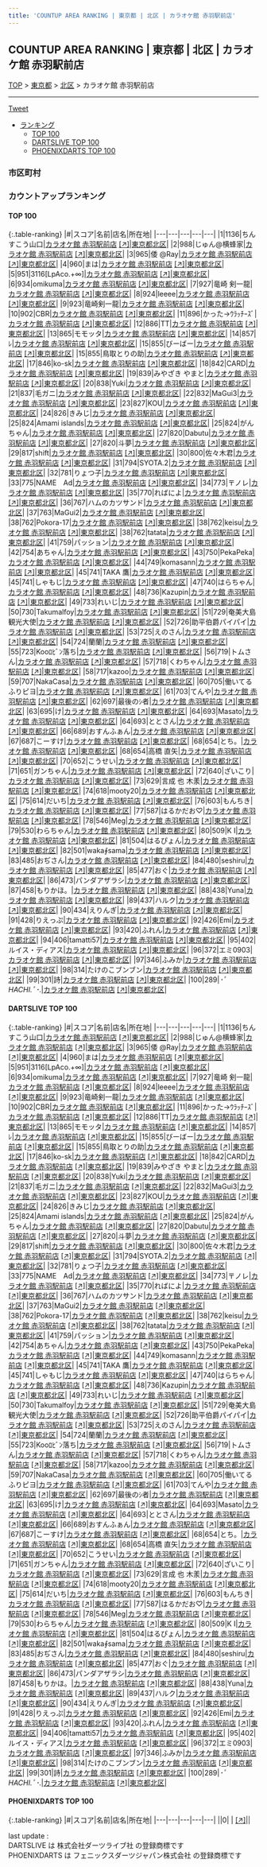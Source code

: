 ```yaml
---
title: 'COUNTUP AREA RANKING | 東京都 | 北区 | カラオケ館 赤羽駅前店'
---
```

## COUNTUP AREA RANKING | 東京都 | 北区 | カラオケ館 赤羽駅前店

[TOP](/darts/rank/) > [東京都](/darts/rank/東京都/) > [北区](/darts/rank/東京都/北区/) > カラオケ館 赤羽駅前店

___

<a href="https://twitter.com/share?ref_src=twsrc%5Etfw" data-text="COUNTUP AREA RANKING | 東京都北区カラオケ館 赤羽駅前店" class="twitter-share-button" data-hashtags="DARTSLIVE,PHOENIXDARTS,darts,ダーツ" data-show-count="false">Tweet</a>

* [ランキング](#カウントアップランキング)
    * [TOP 100](#top-100)
    * [DARTSLIVE TOP 100](#dartslive-top-100)
    * [PHOENIXDARTS TOP 100](#phoenixdarts-top-100)

### 市区町村

<ul>

</ul>

### カウントアップランキング

#### TOP 100



{:.table-ranking}
|#|スコア|名前|店名|所在地|
|---|---|---|---|---|
|1|1136|<span class="rank-name-dl">ちんすこう山口</span>|<a href="/darts/rank/shops/7393e8c1a4953529fec1ae84bb28bd87.html">カラオケ館 赤羽駅前店</a> <a href="https://search.dartslive.com/jp/shop/7393e8c1a4953529fec1ae84bb28bd87">[↗]</a>|<a href="/darts/rank/東京都/北区">東京都北区</a>|
|2|988|<span class="rank-name-dl">じゅん@横蜂家</span>|<a href="/darts/rank/shops/7393e8c1a4953529fec1ae84bb28bd87.html">カラオケ館 赤羽駅前店</a> <a href="https://search.dartslive.com/jp/shop/7393e8c1a4953529fec1ae84bb28bd87">[↗]</a>|<a href="/darts/rank/東京都/北区">東京都北区</a>|
|3|965|<span class="rank-name-dl">倭 @Ray</span>|<a href="/darts/rank/shops/7393e8c1a4953529fec1ae84bb28bd87.html">カラオケ館 赤羽駅前店</a> <a href="https://search.dartslive.com/jp/shop/7393e8c1a4953529fec1ae84bb28bd87">[↗]</a>|<a href="/darts/rank/東京都/北区">東京都北区</a>|
|4|960|<span class="rank-name-dl">まは</span>|<a href="/darts/rank/shops/7393e8c1a4953529fec1ae84bb28bd87.html">カラオケ館 赤羽駅前店</a> <a href="https://search.dartslive.com/jp/shop/7393e8c1a4953529fec1ae84bb28bd87">[↗]</a>|<a href="/darts/rank/東京都/北区">東京都北区</a>|
|5|951|<span class="rank-name-dl">3116[LpAco.+∞]</span>|<a href="/darts/rank/shops/7393e8c1a4953529fec1ae84bb28bd87.html">カラオケ館 赤羽駅前店</a> <a href="https://search.dartslive.com/jp/shop/7393e8c1a4953529fec1ae84bb28bd87">[↗]</a>|<a href="/darts/rank/東京都/北区">東京都北区</a>|
|6|934|<span class="rank-name-dl">omikuma</span>|<a href="/darts/rank/shops/7393e8c1a4953529fec1ae84bb28bd87.html">カラオケ館 赤羽駅前店</a> <a href="https://search.dartslive.com/jp/shop/7393e8c1a4953529fec1ae84bb28bd87">[↗]</a>|<a href="/darts/rank/東京都/北区">東京都北区</a>|
|7|927|<span class="rank-name-dl">竜崎 剣一龍</span>|<a href="/darts/rank/shops/7393e8c1a4953529fec1ae84bb28bd87.html">カラオケ館 赤羽駅前店</a> <a href="https://search.dartslive.com/jp/shop/7393e8c1a4953529fec1ae84bb28bd87">[↗]</a>|<a href="/darts/rank/東京都/北区">東京都北区</a>|
|8|924|<span class="rank-name-dl">leeee</span>|<a href="/darts/rank/shops/7393e8c1a4953529fec1ae84bb28bd87.html">カラオケ館 赤羽駅前店</a> <a href="https://search.dartslive.com/jp/shop/7393e8c1a4953529fec1ae84bb28bd87">[↗]</a>|<a href="/darts/rank/東京都/北区">東京都北区</a>|
|9|923|<span class="rank-name-dl">竜崎剣一龍</span>|<a href="/darts/rank/shops/7393e8c1a4953529fec1ae84bb28bd87.html">カラオケ館 赤羽駅前店</a> <a href="https://search.dartslive.com/jp/shop/7393e8c1a4953529fec1ae84bb28bd87">[↗]</a>|<a href="/darts/rank/東京都/北区">東京都北区</a>|
|10|902|<span class="rank-name-dl">CBR</span>|<a href="/darts/rank/shops/7393e8c1a4953529fec1ae84bb28bd87.html">カラオケ館 赤羽駅前店</a> <a href="https://search.dartslive.com/jp/shop/7393e8c1a4953529fec1ae84bb28bd87">[↗]</a>|<a href="/darts/rank/東京都/北区">東京都北区</a>|
|11|896|<span class="rank-name-dl">かった→ｳﾗｯﾁｰｽﾞ</span>|<a href="/darts/rank/shops/7393e8c1a4953529fec1ae84bb28bd87.html">カラオケ館 赤羽駅前店</a> <a href="https://search.dartslive.com/jp/shop/7393e8c1a4953529fec1ae84bb28bd87">[↗]</a>|<a href="/darts/rank/東京都/北区">東京都北区</a>|
|12|886|<span class="rank-name-dl">TT</span>|<a href="/darts/rank/shops/7393e8c1a4953529fec1ae84bb28bd87.html">カラオケ館 赤羽駅前店</a> <a href="https://search.dartslive.com/jp/shop/7393e8c1a4953529fec1ae84bb28bd87">[↗]</a>|<a href="/darts/rank/東京都/北区">東京都北区</a>|
|13|865|<span class="rank-name-dl">モモッタ</span>|<a href="/darts/rank/shops/7393e8c1a4953529fec1ae84bb28bd87.html">カラオケ館 赤羽駅前店</a> <a href="https://search.dartslive.com/jp/shop/7393e8c1a4953529fec1ae84bb28bd87">[↗]</a>|<a href="/darts/rank/東京都/北区">東京都北区</a>|
|14|857|<span class="rank-name-dl">ﾚ</span>|<a href="/darts/rank/shops/7393e8c1a4953529fec1ae84bb28bd87.html">カラオケ館 赤羽駅前店</a> <a href="https://search.dartslive.com/jp/shop/7393e8c1a4953529fec1ae84bb28bd87">[↗]</a>|<a href="/darts/rank/東京都/北区">東京都北区</a>|
|15|855|<span class="rank-name-dl">びーばー</span>|<a href="/darts/rank/shops/7393e8c1a4953529fec1ae84bb28bd87.html">カラオケ館 赤羽駅前店</a> <a href="https://search.dartslive.com/jp/shop/7393e8c1a4953529fec1ae84bb28bd87">[↗]</a>|<a href="/darts/rank/東京都/北区">東京都北区</a>|
|15|855|<span class="rank-name-dl">鳥取とりの助</span>|<a href="/darts/rank/shops/7393e8c1a4953529fec1ae84bb28bd87.html">カラオケ館 赤羽駅前店</a> <a href="https://search.dartslive.com/jp/shop/7393e8c1a4953529fec1ae84bb28bd87">[↗]</a>|<a href="/darts/rank/東京都/北区">東京都北区</a>|
|17|846|<span class="rank-name-dl">ko-sk</span>|<a href="/darts/rank/shops/7393e8c1a4953529fec1ae84bb28bd87.html">カラオケ館 赤羽駅前店</a> <a href="https://search.dartslive.com/jp/shop/7393e8c1a4953529fec1ae84bb28bd87">[↗]</a>|<a href="/darts/rank/東京都/北区">東京都北区</a>|
|18|842|<span class="rank-name-dl">CARD</span>|<a href="/darts/rank/shops/7393e8c1a4953529fec1ae84bb28bd87.html">カラオケ館 赤羽駅前店</a> <a href="https://search.dartslive.com/jp/shop/7393e8c1a4953529fec1ae84bb28bd87">[↗]</a>|<a href="/darts/rank/東京都/北区">東京都北区</a>|
|19|839|<span class="rank-name-dl">みやざき やまと</span>|<a href="/darts/rank/shops/7393e8c1a4953529fec1ae84bb28bd87.html">カラオケ館 赤羽駅前店</a> <a href="https://search.dartslive.com/jp/shop/7393e8c1a4953529fec1ae84bb28bd87">[↗]</a>|<a href="/darts/rank/東京都/北区">東京都北区</a>|
|20|838|<span class="rank-name-dl">Yuki</span>|<a href="/darts/rank/shops/7393e8c1a4953529fec1ae84bb28bd87.html">カラオケ館 赤羽駅前店</a> <a href="https://search.dartslive.com/jp/shop/7393e8c1a4953529fec1ae84bb28bd87">[↗]</a>|<a href="/darts/rank/東京都/北区">東京都北区</a>|
|21|837|<span class="rank-name-dl">毛ガニ</span>|<a href="/darts/rank/shops/7393e8c1a4953529fec1ae84bb28bd87.html">カラオケ館 赤羽駅前店</a> <a href="https://search.dartslive.com/jp/shop/7393e8c1a4953529fec1ae84bb28bd87">[↗]</a>|<a href="/darts/rank/東京都/北区">東京都北区</a>|
|22|832|<span class="rank-name-dl">MaGui3</span>|<a href="/darts/rank/shops/7393e8c1a4953529fec1ae84bb28bd87.html">カラオケ館 赤羽駅前店</a> <a href="https://search.dartslive.com/jp/shop/7393e8c1a4953529fec1ae84bb28bd87">[↗]</a>|<a href="/darts/rank/東京都/北区">東京都北区</a>|
|23|827|<span class="rank-name-dl">KOU</span>|<a href="/darts/rank/shops/7393e8c1a4953529fec1ae84bb28bd87.html">カラオケ館 赤羽駅前店</a> <a href="https://search.dartslive.com/jp/shop/7393e8c1a4953529fec1ae84bb28bd87">[↗]</a>|<a href="/darts/rank/東京都/北区">東京都北区</a>|
|24|826|<span class="rank-name-dl">きみじ</span>|<a href="/darts/rank/shops/7393e8c1a4953529fec1ae84bb28bd87.html">カラオケ館 赤羽駅前店</a> <a href="https://search.dartslive.com/jp/shop/7393e8c1a4953529fec1ae84bb28bd87">[↗]</a>|<a href="/darts/rank/東京都/北区">東京都北区</a>|
|25|824|<span class="rank-name-dl">Amami islands</span>|<a href="/darts/rank/shops/7393e8c1a4953529fec1ae84bb28bd87.html">カラオケ館 赤羽駅前店</a> <a href="https://search.dartslive.com/jp/shop/7393e8c1a4953529fec1ae84bb28bd87">[↗]</a>|<a href="/darts/rank/東京都/北区">東京都北区</a>|
|25|824|<span class="rank-name-dl">がんちゃん</span>|<a href="/darts/rank/shops/7393e8c1a4953529fec1ae84bb28bd87.html">カラオケ館 赤羽駅前店</a> <a href="https://search.dartslive.com/jp/shop/7393e8c1a4953529fec1ae84bb28bd87">[↗]</a>|<a href="/darts/rank/東京都/北区">東京都北区</a>|
|27|820|<span class="rank-name-dl">Dabutu</span>|<a href="/darts/rank/shops/7393e8c1a4953529fec1ae84bb28bd87.html">カラオケ館 赤羽駅前店</a> <a href="https://search.dartslive.com/jp/shop/7393e8c1a4953529fec1ae84bb28bd87">[↗]</a>|<a href="/darts/rank/東京都/北区">東京都北区</a>|
|27|820|<span class="rank-name-dl">斗夢</span>|<a href="/darts/rank/shops/7393e8c1a4953529fec1ae84bb28bd87.html">カラオケ館 赤羽駅前店</a> <a href="https://search.dartslive.com/jp/shop/7393e8c1a4953529fec1ae84bb28bd87">[↗]</a>|<a href="/darts/rank/東京都/北区">東京都北区</a>|
|29|817|<span class="rank-name-dl">shift</span>|<a href="/darts/rank/shops/7393e8c1a4953529fec1ae84bb28bd87.html">カラオケ館 赤羽駅前店</a> <a href="https://search.dartslive.com/jp/shop/7393e8c1a4953529fec1ae84bb28bd87">[↗]</a>|<a href="/darts/rank/東京都/北区">東京都北区</a>|
|30|800|<span class="rank-name-dl">佐々木君</span>|<a href="/darts/rank/shops/7393e8c1a4953529fec1ae84bb28bd87.html">カラオケ館 赤羽駅前店</a> <a href="https://search.dartslive.com/jp/shop/7393e8c1a4953529fec1ae84bb28bd87">[↗]</a>|<a href="/darts/rank/東京都/北区">東京都北区</a>|
|31|794|<span class="rank-name-dl">SYOTA.2</span>|<a href="/darts/rank/shops/7393e8c1a4953529fec1ae84bb28bd87.html">カラオケ館 赤羽駅前店</a> <a href="https://search.dartslive.com/jp/shop/7393e8c1a4953529fec1ae84bb28bd87">[↗]</a>|<a href="/darts/rank/東京都/北区">東京都北区</a>|
|32|781|<span class="rank-name-dl">りょつ子</span>|<a href="/darts/rank/shops/7393e8c1a4953529fec1ae84bb28bd87.html">カラオケ館 赤羽駅前店</a> <a href="https://search.dartslive.com/jp/shop/7393e8c1a4953529fec1ae84bb28bd87">[↗]</a>|<a href="/darts/rank/東京都/北区">東京都北区</a>|
|33|775|<span class="rank-name-dl">NAME　Ad</span>|<a href="/darts/rank/shops/7393e8c1a4953529fec1ae84bb28bd87.html">カラオケ館 赤羽駅前店</a> <a href="https://search.dartslive.com/jp/shop/7393e8c1a4953529fec1ae84bb28bd87">[↗]</a>|<a href="/darts/rank/東京都/北区">東京都北区</a>|
|34|773|<span class="rank-name-dl">〒ノレ</span>|<a href="/darts/rank/shops/7393e8c1a4953529fec1ae84bb28bd87.html">カラオケ館 赤羽駅前店</a> <a href="https://search.dartslive.com/jp/shop/7393e8c1a4953529fec1ae84bb28bd87">[↗]</a>|<a href="/darts/rank/東京都/北区">東京都北区</a>|
|35|770|<span class="rank-name-dl">ればによ</span>|<a href="/darts/rank/shops/7393e8c1a4953529fec1ae84bb28bd87.html">カラオケ館 赤羽駅前店</a> <a href="https://search.dartslive.com/jp/shop/7393e8c1a4953529fec1ae84bb28bd87">[↗]</a>|<a href="/darts/rank/東京都/北区">東京都北区</a>|
|36|767|<span class="rank-name-dl">ハムのカツサンド</span>|<a href="/darts/rank/shops/7393e8c1a4953529fec1ae84bb28bd87.html">カラオケ館 赤羽駅前店</a> <a href="https://search.dartslive.com/jp/shop/7393e8c1a4953529fec1ae84bb28bd87">[↗]</a>|<a href="/darts/rank/東京都/北区">東京都北区</a>|
|37|763|<span class="rank-name-dl">MaGui2</span>|<a href="/darts/rank/shops/7393e8c1a4953529fec1ae84bb28bd87.html">カラオケ館 赤羽駅前店</a> <a href="https://search.dartslive.com/jp/shop/7393e8c1a4953529fec1ae84bb28bd87">[↗]</a>|<a href="/darts/rank/東京都/北区">東京都北区</a>|
|38|762|<span class="rank-name-dl">Pokora-17</span>|<a href="/darts/rank/shops/7393e8c1a4953529fec1ae84bb28bd87.html">カラオケ館 赤羽駅前店</a> <a href="https://search.dartslive.com/jp/shop/7393e8c1a4953529fec1ae84bb28bd87">[↗]</a>|<a href="/darts/rank/東京都/北区">東京都北区</a>|
|38|762|<span class="rank-name-dl">keisu</span>|<a href="/darts/rank/shops/7393e8c1a4953529fec1ae84bb28bd87.html">カラオケ館 赤羽駅前店</a> <a href="https://search.dartslive.com/jp/shop/7393e8c1a4953529fec1ae84bb28bd87">[↗]</a>|<a href="/darts/rank/東京都/北区">東京都北区</a>|
|38|762|<span class="rank-name-dl">tatata</span>|<a href="/darts/rank/shops/7393e8c1a4953529fec1ae84bb28bd87.html">カラオケ館 赤羽駅前店</a> <a href="https://search.dartslive.com/jp/shop/7393e8c1a4953529fec1ae84bb28bd87">[↗]</a>|<a href="/darts/rank/東京都/北区">東京都北区</a>|
|41|759|<span class="rank-name-dl">パッション</span>|<a href="/darts/rank/shops/7393e8c1a4953529fec1ae84bb28bd87.html">カラオケ館 赤羽駅前店</a> <a href="https://search.dartslive.com/jp/shop/7393e8c1a4953529fec1ae84bb28bd87">[↗]</a>|<a href="/darts/rank/東京都/北区">東京都北区</a>|
|42|754|<span class="rank-name-dl">あちゃん</span>|<a href="/darts/rank/shops/7393e8c1a4953529fec1ae84bb28bd87.html">カラオケ館 赤羽駅前店</a> <a href="https://search.dartslive.com/jp/shop/7393e8c1a4953529fec1ae84bb28bd87">[↗]</a>|<a href="/darts/rank/東京都/北区">東京都北区</a>|
|43|750|<span class="rank-name-dl">PekaPeka</span>|<a href="/darts/rank/shops/7393e8c1a4953529fec1ae84bb28bd87.html">カラオケ館 赤羽駅前店</a> <a href="https://search.dartslive.com/jp/shop/7393e8c1a4953529fec1ae84bb28bd87">[↗]</a>|<a href="/darts/rank/東京都/北区">東京都北区</a>|
|44|749|<span class="rank-name-dl">komasann</span>|<a href="/darts/rank/shops/7393e8c1a4953529fec1ae84bb28bd87.html">カラオケ館 赤羽駅前店</a> <a href="https://search.dartslive.com/jp/shop/7393e8c1a4953529fec1ae84bb28bd87">[↗]</a>|<a href="/darts/rank/東京都/北区">東京都北区</a>|
|45|741|<span class="rank-name-dl">TAKA 鷹</span>|<a href="/darts/rank/shops/7393e8c1a4953529fec1ae84bb28bd87.html">カラオケ館 赤羽駅前店</a> <a href="https://search.dartslive.com/jp/shop/7393e8c1a4953529fec1ae84bb28bd87">[↗]</a>|<a href="/darts/rank/東京都/北区">東京都北区</a>|
|45|741|<span class="rank-name-dl">しゃもじ</span>|<a href="/darts/rank/shops/7393e8c1a4953529fec1ae84bb28bd87.html">カラオケ館 赤羽駅前店</a> <a href="https://search.dartslive.com/jp/shop/7393e8c1a4953529fec1ae84bb28bd87">[↗]</a>|<a href="/darts/rank/東京都/北区">東京都北区</a>|
|47|740|<span class="rank-name-dl">はらちゃん</span>|<a href="/darts/rank/shops/7393e8c1a4953529fec1ae84bb28bd87.html">カラオケ館 赤羽駅前店</a> <a href="https://search.dartslive.com/jp/shop/7393e8c1a4953529fec1ae84bb28bd87">[↗]</a>|<a href="/darts/rank/東京都/北区">東京都北区</a>|
|48|736|<span class="rank-name-dl">Kazupin</span>|<a href="/darts/rank/shops/7393e8c1a4953529fec1ae84bb28bd87.html">カラオケ館 赤羽駅前店</a> <a href="https://search.dartslive.com/jp/shop/7393e8c1a4953529fec1ae84bb28bd87">[↗]</a>|<a href="/darts/rank/東京都/北区">東京都北区</a>|
|49|733|<span class="rank-name-dl">れいじ</span>|<a href="/darts/rank/shops/7393e8c1a4953529fec1ae84bb28bd87.html">カラオケ館 赤羽駅前店</a> <a href="https://search.dartslive.com/jp/shop/7393e8c1a4953529fec1ae84bb28bd87">[↗]</a>|<a href="/darts/rank/東京都/北区">東京都北区</a>|
|50|730|<span class="rank-name-dl">Takumalfoy</span>|<a href="/darts/rank/shops/7393e8c1a4953529fec1ae84bb28bd87.html">カラオケ館 赤羽駅前店</a> <a href="https://search.dartslive.com/jp/shop/7393e8c1a4953529fec1ae84bb28bd87">[↗]</a>|<a href="/darts/rank/東京都/北区">東京都北区</a>|
|51|729|<span class="rank-name-dl">奄美大島観光大使</span>|<a href="/darts/rank/shops/7393e8c1a4953529fec1ae84bb28bd87.html">カラオケ館 赤羽駅前店</a> <a href="https://search.dartslive.com/jp/shop/7393e8c1a4953529fec1ae84bb28bd87">[↗]</a>|<a href="/darts/rank/東京都/北区">東京都北区</a>|
|52|726|<span class="rank-name-dl">助平伯爵パイパイ</span>|<a href="/darts/rank/shops/7393e8c1a4953529fec1ae84bb28bd87.html">カラオケ館 赤羽駅前店</a> <a href="https://search.dartslive.com/jp/shop/7393e8c1a4953529fec1ae84bb28bd87">[↗]</a>|<a href="/darts/rank/東京都/北区">東京都北区</a>|
|53|725|<span class="rank-name-dl">えのさん</span>|<a href="/darts/rank/shops/7393e8c1a4953529fec1ae84bb28bd87.html">カラオケ館 赤羽駅前店</a> <a href="https://search.dartslive.com/jp/shop/7393e8c1a4953529fec1ae84bb28bd87">[↗]</a>|<a href="/darts/rank/東京都/北区">東京都北区</a>|
|54|724|<span class="rank-name-dl">蘭蘭</span>|<a href="/darts/rank/shops/7393e8c1a4953529fec1ae84bb28bd87.html">カラオケ館 赤羽駅前店</a> <a href="https://search.dartslive.com/jp/shop/7393e8c1a4953529fec1ae84bb28bd87">[↗]</a>|<a href="/darts/rank/東京都/北区">東京都北区</a>|
|55|723|<span class="rank-name-dl">Kooﾛﾋﾞﾝ落ち</span>|<a href="/darts/rank/shops/7393e8c1a4953529fec1ae84bb28bd87.html">カラオケ館 赤羽駅前店</a> <a href="https://search.dartslive.com/jp/shop/7393e8c1a4953529fec1ae84bb28bd87">[↗]</a>|<a href="/darts/rank/東京都/北区">東京都北区</a>|
|56|719|<span class="rank-name-dl">トムさん</span>|<a href="/darts/rank/shops/7393e8c1a4953529fec1ae84bb28bd87.html">カラオケ館 赤羽駅前店</a> <a href="https://search.dartslive.com/jp/shop/7393e8c1a4953529fec1ae84bb28bd87">[↗]</a>|<a href="/darts/rank/東京都/北区">東京都北区</a>|
|57|718|<span class="rank-name-dl">くわちゃん</span>|<a href="/darts/rank/shops/7393e8c1a4953529fec1ae84bb28bd87.html">カラオケ館 赤羽駅前店</a> <a href="https://search.dartslive.com/jp/shop/7393e8c1a4953529fec1ae84bb28bd87">[↗]</a>|<a href="/darts/rank/東京都/北区">東京都北区</a>|
|58|717|<span class="rank-name-dl">kazoo</span>|<a href="/darts/rank/shops/7393e8c1a4953529fec1ae84bb28bd87.html">カラオケ館 赤羽駅前店</a> <a href="https://search.dartslive.com/jp/shop/7393e8c1a4953529fec1ae84bb28bd87">[↗]</a>|<a href="/darts/rank/東京都/北区">東京都北区</a>|
|59|707|<span class="rank-name-dl">NakaCasa</span>|<a href="/darts/rank/shops/7393e8c1a4953529fec1ae84bb28bd87.html">カラオケ館 赤羽駅前店</a> <a href="https://search.dartslive.com/jp/shop/7393e8c1a4953529fec1ae84bb28bd87">[↗]</a>|<a href="/darts/rank/東京都/北区">東京都北区</a>|
|60|705|<span class="rank-name-dl">働いてるふりピヨ</span>|<a href="/darts/rank/shops/7393e8c1a4953529fec1ae84bb28bd87.html">カラオケ館 赤羽駅前店</a> <a href="https://search.dartslive.com/jp/shop/7393e8c1a4953529fec1ae84bb28bd87">[↗]</a>|<a href="/darts/rank/東京都/北区">東京都北区</a>|
|61|703|<span class="rank-name-dl">てんや</span>|<a href="/darts/rank/shops/7393e8c1a4953529fec1ae84bb28bd87.html">カラオケ館 赤羽駅前店</a> <a href="https://search.dartslive.com/jp/shop/7393e8c1a4953529fec1ae84bb28bd87">[↗]</a>|<a href="/darts/rank/東京都/北区">東京都北区</a>|
|62|697|<span class="rank-name-dl">最後のｼ者</span>|<a href="/darts/rank/shops/7393e8c1a4953529fec1ae84bb28bd87.html">カラオケ館 赤羽駅前店</a> <a href="https://search.dartslive.com/jp/shop/7393e8c1a4953529fec1ae84bb28bd87">[↗]</a>|<a href="/darts/rank/東京都/北区">東京都北区</a>|
|63|695|<span class="rank-name-dl">け</span>|<a href="/darts/rank/shops/7393e8c1a4953529fec1ae84bb28bd87.html">カラオケ館 赤羽駅前店</a> <a href="https://search.dartslive.com/jp/shop/7393e8c1a4953529fec1ae84bb28bd87">[↗]</a>|<a href="/darts/rank/東京都/北区">東京都北区</a>|
|64|693|<span class="rank-name-dl">Masato</span>|<a href="/darts/rank/shops/7393e8c1a4953529fec1ae84bb28bd87.html">カラオケ館 赤羽駅前店</a> <a href="https://search.dartslive.com/jp/shop/7393e8c1a4953529fec1ae84bb28bd87">[↗]</a>|<a href="/darts/rank/東京都/北区">東京都北区</a>|
|64|693|<span class="rank-name-dl">ととさん</span>|<a href="/darts/rank/shops/7393e8c1a4953529fec1ae84bb28bd87.html">カラオケ館 赤羽駅前店</a> <a href="https://search.dartslive.com/jp/shop/7393e8c1a4953529fec1ae84bb28bd87">[↗]</a>|<a href="/darts/rank/東京都/北区">東京都北区</a>|
|66|689|<span class="rank-name-dl">おすんふぁん</span>|<a href="/darts/rank/shops/7393e8c1a4953529fec1ae84bb28bd87.html">カラオケ館 赤羽駅前店</a> <a href="https://search.dartslive.com/jp/shop/7393e8c1a4953529fec1ae84bb28bd87">[↗]</a>|<a href="/darts/rank/東京都/北区">東京都北区</a>|
|67|687|<span class="rank-name-dl">こーすけ</span>|<a href="/darts/rank/shops/7393e8c1a4953529fec1ae84bb28bd87.html">カラオケ館 赤羽駅前店</a> <a href="https://search.dartslive.com/jp/shop/7393e8c1a4953529fec1ae84bb28bd87">[↗]</a>|<a href="/darts/rank/東京都/北区">東京都北区</a>|
|68|654|<span class="rank-name-dl">とち。</span>|<a href="/darts/rank/shops/7393e8c1a4953529fec1ae84bb28bd87.html">カラオケ館 赤羽駅前店</a> <a href="https://search.dartslive.com/jp/shop/7393e8c1a4953529fec1ae84bb28bd87">[↗]</a>|<a href="/darts/rank/東京都/北区">東京都北区</a>|
|68|654|<span class="rank-name-dl">高橋 直矢</span>|<a href="/darts/rank/shops/7393e8c1a4953529fec1ae84bb28bd87.html">カラオケ館 赤羽駅前店</a> <a href="https://search.dartslive.com/jp/shop/7393e8c1a4953529fec1ae84bb28bd87">[↗]</a>|<a href="/darts/rank/東京都/北区">東京都北区</a>|
|70|652|<span class="rank-name-dl">こうせい</span>|<a href="/darts/rank/shops/7393e8c1a4953529fec1ae84bb28bd87.html">カラオケ館 赤羽駅前店</a> <a href="https://search.dartslive.com/jp/shop/7393e8c1a4953529fec1ae84bb28bd87">[↗]</a>|<a href="/darts/rank/東京都/北区">東京都北区</a>|
|71|651|<span class="rank-name-dl">ガンちゃん</span>|<a href="/darts/rank/shops/7393e8c1a4953529fec1ae84bb28bd87.html">カラオケ館 赤羽駅前店</a> <a href="https://search.dartslive.com/jp/shop/7393e8c1a4953529fec1ae84bb28bd87">[↗]</a>|<a href="/darts/rank/東京都/北区">東京都北区</a>|
|72|640|<span class="rank-name-dl">ざいこり</span>|<a href="/darts/rank/shops/7393e8c1a4953529fec1ae84bb28bd87.html">カラオケ館 赤羽駅前店</a> <a href="https://search.dartslive.com/jp/shop/7393e8c1a4953529fec1ae84bb28bd87">[↗]</a>|<a href="/darts/rank/東京都/北区">東京都北区</a>|
|73|629|<span class="rank-name-dl">言成 也 木羕</span>|<a href="/darts/rank/shops/7393e8c1a4953529fec1ae84bb28bd87.html">カラオケ館 赤羽駅前店</a> <a href="https://search.dartslive.com/jp/shop/7393e8c1a4953529fec1ae84bb28bd87">[↗]</a>|<a href="/darts/rank/東京都/北区">東京都北区</a>|
|74|618|<span class="rank-name-dl">mooty20</span>|<a href="/darts/rank/shops/7393e8c1a4953529fec1ae84bb28bd87.html">カラオケ館 赤羽駅前店</a> <a href="https://search.dartslive.com/jp/shop/7393e8c1a4953529fec1ae84bb28bd87">[↗]</a>|<a href="/darts/rank/東京都/北区">東京都北区</a>|
|75|614|<span class="rank-name-dl">だいち</span>|<a href="/darts/rank/shops/7393e8c1a4953529fec1ae84bb28bd87.html">カラオケ館 赤羽駅前店</a> <a href="https://search.dartslive.com/jp/shop/7393e8c1a4953529fec1ae84bb28bd87">[↗]</a>|<a href="/darts/rank/東京都/北区">東京都北区</a>|
|76|603|<span class="rank-name-dl">もんちき</span>|<a href="/darts/rank/shops/7393e8c1a4953529fec1ae84bb28bd87.html">カラオケ館 赤羽駅前店</a> <a href="https://search.dartslive.com/jp/shop/7393e8c1a4953529fec1ae84bb28bd87">[↗]</a>|<a href="/darts/rank/東京都/北区">東京都北区</a>|
|77|587|<span class="rank-name-dl">はるかだお♡</span>|<a href="/darts/rank/shops/7393e8c1a4953529fec1ae84bb28bd87.html">カラオケ館 赤羽駅前店</a> <a href="https://search.dartslive.com/jp/shop/7393e8c1a4953529fec1ae84bb28bd87">[↗]</a>|<a href="/darts/rank/東京都/北区">東京都北区</a>|
|78|546|<span class="rank-name-dl">Meg</span>|<a href="/darts/rank/shops/7393e8c1a4953529fec1ae84bb28bd87.html">カラオケ館 赤羽駅前店</a> <a href="https://search.dartslive.com/jp/shop/7393e8c1a4953529fec1ae84bb28bd87">[↗]</a>|<a href="/darts/rank/東京都/北区">東京都北区</a>|
|79|530|<span class="rank-name-dl">わらちゃん</span>|<a href="/darts/rank/shops/7393e8c1a4953529fec1ae84bb28bd87.html">カラオケ館 赤羽駅前店</a> <a href="https://search.dartslive.com/jp/shop/7393e8c1a4953529fec1ae84bb28bd87">[↗]</a>|<a href="/darts/rank/東京都/北区">東京都北区</a>|
|80|509|<span class="rank-name-dl">K I</span>|<a href="/darts/rank/shops/7393e8c1a4953529fec1ae84bb28bd87.html">カラオケ館 赤羽駅前店</a> <a href="https://search.dartslive.com/jp/shop/7393e8c1a4953529fec1ae84bb28bd87">[↗]</a>|<a href="/darts/rank/東京都/北区">東京都北区</a>|
|81|504|<span class="rank-name-dl">はるぴょん</span>|<a href="/darts/rank/shops/7393e8c1a4953529fec1ae84bb28bd87.html">カラオケ館 赤羽駅前店</a> <a href="https://search.dartslive.com/jp/shop/7393e8c1a4953529fec1ae84bb28bd87">[↗]</a>|<a href="/darts/rank/東京都/北区">東京都北区</a>|
|82|501|<span class="rank-name-dl">waka∮sama</span>|<a href="/darts/rank/shops/7393e8c1a4953529fec1ae84bb28bd87.html">カラオケ館 赤羽駅前店</a> <a href="https://search.dartslive.com/jp/shop/7393e8c1a4953529fec1ae84bb28bd87">[↗]</a>|<a href="/darts/rank/東京都/北区">東京都北区</a>|
|83|485|<span class="rank-name-dl">おぢさん</span>|<a href="/darts/rank/shops/7393e8c1a4953529fec1ae84bb28bd87.html">カラオケ館 赤羽駅前店</a> <a href="https://search.dartslive.com/jp/shop/7393e8c1a4953529fec1ae84bb28bd87">[↗]</a>|<a href="/darts/rank/東京都/北区">東京都北区</a>|
|84|480|<span class="rank-name-dl">seshiru</span>|<a href="/darts/rank/shops/7393e8c1a4953529fec1ae84bb28bd87.html">カラオケ館 赤羽駅前店</a> <a href="https://search.dartslive.com/jp/shop/7393e8c1a4953529fec1ae84bb28bd87">[↗]</a>|<a href="/darts/rank/東京都/北区">東京都北区</a>|
|85|477|<span class="rank-name-dl">おぐ</span>|<a href="/darts/rank/shops/7393e8c1a4953529fec1ae84bb28bd87.html">カラオケ館 赤羽駅前店</a> <a href="https://search.dartslive.com/jp/shop/7393e8c1a4953529fec1ae84bb28bd87">[↗]</a>|<a href="/darts/rank/東京都/北区">東京都北区</a>|
|86|473|<span class="rank-name-dl">パンダアザラシ</span>|<a href="/darts/rank/shops/7393e8c1a4953529fec1ae84bb28bd87.html">カラオケ館 赤羽駅前店</a> <a href="https://search.dartslive.com/jp/shop/7393e8c1a4953529fec1ae84bb28bd87">[↗]</a>|<a href="/darts/rank/東京都/北区">東京都北区</a>|
|87|458|<span class="rank-name-dl">もりかほ。</span>|<a href="/darts/rank/shops/7393e8c1a4953529fec1ae84bb28bd87.html">カラオケ館 赤羽駅前店</a> <a href="https://search.dartslive.com/jp/shop/7393e8c1a4953529fec1ae84bb28bd87">[↗]</a>|<a href="/darts/rank/東京都/北区">東京都北区</a>|
|88|438|<span class="rank-name-dl">Yuna</span>|<a href="/darts/rank/shops/7393e8c1a4953529fec1ae84bb28bd87.html">カラオケ館 赤羽駅前店</a> <a href="https://search.dartslive.com/jp/shop/7393e8c1a4953529fec1ae84bb28bd87">[↗]</a>|<a href="/darts/rank/東京都/北区">東京都北区</a>|
|89|437|<span class="rank-name-dl">ハルク</span>|<a href="/darts/rank/shops/7393e8c1a4953529fec1ae84bb28bd87.html">カラオケ館 赤羽駅前店</a> <a href="https://search.dartslive.com/jp/shop/7393e8c1a4953529fec1ae84bb28bd87">[↗]</a>|<a href="/darts/rank/東京都/北区">東京都北区</a>|
|90|434|<span class="rank-name-dl">えりんぎ</span>|<a href="/darts/rank/shops/7393e8c1a4953529fec1ae84bb28bd87.html">カラオケ館 赤羽駅前店</a> <a href="https://search.dartslive.com/jp/shop/7393e8c1a4953529fec1ae84bb28bd87">[↗]</a>|<a href="/darts/rank/東京都/北区">東京都北区</a>|
|91|428|<span class="rank-name-dl">りえっぷ</span>|<a href="/darts/rank/shops/7393e8c1a4953529fec1ae84bb28bd87.html">カラオケ館 赤羽駅前店</a> <a href="https://search.dartslive.com/jp/shop/7393e8c1a4953529fec1ae84bb28bd87">[↗]</a>|<a href="/darts/rank/東京都/北区">東京都北区</a>|
|92|426|<span class="rank-name-dl">Emi</span>|<a href="/darts/rank/shops/7393e8c1a4953529fec1ae84bb28bd87.html">カラオケ館 赤羽駅前店</a> <a href="https://search.dartslive.com/jp/shop/7393e8c1a4953529fec1ae84bb28bd87">[↗]</a>|<a href="/darts/rank/東京都/北区">東京都北区</a>|
|93|420|<span class="rank-name-dl">ふれん</span>|<a href="/darts/rank/shops/7393e8c1a4953529fec1ae84bb28bd87.html">カラオケ館 赤羽駅前店</a> <a href="https://search.dartslive.com/jp/shop/7393e8c1a4953529fec1ae84bb28bd87">[↗]</a>|<a href="/darts/rank/東京都/北区">東京都北区</a>|
|94|406|<span class="rank-name-dl">tamatti57</span>|<a href="/darts/rank/shops/7393e8c1a4953529fec1ae84bb28bd87.html">カラオケ館 赤羽駅前店</a> <a href="https://search.dartslive.com/jp/shop/7393e8c1a4953529fec1ae84bb28bd87">[↗]</a>|<a href="/darts/rank/東京都/北区">東京都北区</a>|
|95|402|<span class="rank-name-dl">ルイス・ディアス</span>|<a href="/darts/rank/shops/7393e8c1a4953529fec1ae84bb28bd87.html">カラオケ館 赤羽駅前店</a> <a href="https://search.dartslive.com/jp/shop/7393e8c1a4953529fec1ae84bb28bd87">[↗]</a>|<a href="/darts/rank/東京都/北区">東京都北区</a>|
|96|372|<span class="rank-name-dl">エミ0903</span>|<a href="/darts/rank/shops/7393e8c1a4953529fec1ae84bb28bd87.html">カラオケ館 赤羽駅前店</a> <a href="https://search.dartslive.com/jp/shop/7393e8c1a4953529fec1ae84bb28bd87">[↗]</a>|<a href="/darts/rank/東京都/北区">東京都北区</a>|
|97|346|<span class="rank-name-dl">ふみか</span>|<a href="/darts/rank/shops/7393e8c1a4953529fec1ae84bb28bd87.html">カラオケ館 赤羽駅前店</a> <a href="https://search.dartslive.com/jp/shop/7393e8c1a4953529fec1ae84bb28bd87">[↗]</a>|<a href="/darts/rank/東京都/北区">東京都北区</a>|
|98|314|<span class="rank-name-dl">たけのこブンブン</span>|<a href="/darts/rank/shops/7393e8c1a4953529fec1ae84bb28bd87.html">カラオケ館 赤羽駅前店</a> <a href="https://search.dartslive.com/jp/shop/7393e8c1a4953529fec1ae84bb28bd87">[↗]</a>|<a href="/darts/rank/東京都/北区">東京都北区</a>|
|99|301|<span class="rank-name-dl">詩</span>|<a href="/darts/rank/shops/7393e8c1a4953529fec1ae84bb28bd87.html">カラオケ館 赤羽駅前店</a> <a href="https://search.dartslive.com/jp/shop/7393e8c1a4953529fec1ae84bb28bd87">[↗]</a>|<a href="/darts/rank/東京都/北区">東京都北区</a>|
|100|289|<span class="rank-name-dl">*･ﾟHACHI.ﾟ･*.</span>|<a href="/darts/rank/shops/7393e8c1a4953529fec1ae84bb28bd87.html">カラオケ館 赤羽駅前店</a> <a href="https://search.dartslive.com/jp/shop/7393e8c1a4953529fec1ae84bb28bd87">[↗]</a>|<a href="/darts/rank/東京都/北区">東京都北区</a>|


#### DARTSLIVE TOP 100



{:.table-ranking}
|#|スコア|名前|店名|所在地|
|---|---|---|---|---|
|1|1136|<span class="rank-name-dl">ちんすこう山口</span>|<a href="/darts/rank/shops/7393e8c1a4953529fec1ae84bb28bd87.html">カラオケ館 赤羽駅前店</a> <a href="https://search.dartslive.com/jp/shop/7393e8c1a4953529fec1ae84bb28bd87">[↗]</a>|<a href="/darts/rank/東京都/北区">東京都北区</a>|
|2|988|<span class="rank-name-dl">じゅん@横蜂家</span>|<a href="/darts/rank/shops/7393e8c1a4953529fec1ae84bb28bd87.html">カラオケ館 赤羽駅前店</a> <a href="https://search.dartslive.com/jp/shop/7393e8c1a4953529fec1ae84bb28bd87">[↗]</a>|<a href="/darts/rank/東京都/北区">東京都北区</a>|
|3|965|<span class="rank-name-dl">倭 @Ray</span>|<a href="/darts/rank/shops/7393e8c1a4953529fec1ae84bb28bd87.html">カラオケ館 赤羽駅前店</a> <a href="https://search.dartslive.com/jp/shop/7393e8c1a4953529fec1ae84bb28bd87">[↗]</a>|<a href="/darts/rank/東京都/北区">東京都北区</a>|
|4|960|<span class="rank-name-dl">まは</span>|<a href="/darts/rank/shops/7393e8c1a4953529fec1ae84bb28bd87.html">カラオケ館 赤羽駅前店</a> <a href="https://search.dartslive.com/jp/shop/7393e8c1a4953529fec1ae84bb28bd87">[↗]</a>|<a href="/darts/rank/東京都/北区">東京都北区</a>|
|5|951|<span class="rank-name-dl">3116[LpAco.+∞]</span>|<a href="/darts/rank/shops/7393e8c1a4953529fec1ae84bb28bd87.html">カラオケ館 赤羽駅前店</a> <a href="https://search.dartslive.com/jp/shop/7393e8c1a4953529fec1ae84bb28bd87">[↗]</a>|<a href="/darts/rank/東京都/北区">東京都北区</a>|
|6|934|<span class="rank-name-dl">omikuma</span>|<a href="/darts/rank/shops/7393e8c1a4953529fec1ae84bb28bd87.html">カラオケ館 赤羽駅前店</a> <a href="https://search.dartslive.com/jp/shop/7393e8c1a4953529fec1ae84bb28bd87">[↗]</a>|<a href="/darts/rank/東京都/北区">東京都北区</a>|
|7|927|<span class="rank-name-dl">竜崎 剣一龍</span>|<a href="/darts/rank/shops/7393e8c1a4953529fec1ae84bb28bd87.html">カラオケ館 赤羽駅前店</a> <a href="https://search.dartslive.com/jp/shop/7393e8c1a4953529fec1ae84bb28bd87">[↗]</a>|<a href="/darts/rank/東京都/北区">東京都北区</a>|
|8|924|<span class="rank-name-dl">leeee</span>|<a href="/darts/rank/shops/7393e8c1a4953529fec1ae84bb28bd87.html">カラオケ館 赤羽駅前店</a> <a href="https://search.dartslive.com/jp/shop/7393e8c1a4953529fec1ae84bb28bd87">[↗]</a>|<a href="/darts/rank/東京都/北区">東京都北区</a>|
|9|923|<span class="rank-name-dl">竜崎剣一龍</span>|<a href="/darts/rank/shops/7393e8c1a4953529fec1ae84bb28bd87.html">カラオケ館 赤羽駅前店</a> <a href="https://search.dartslive.com/jp/shop/7393e8c1a4953529fec1ae84bb28bd87">[↗]</a>|<a href="/darts/rank/東京都/北区">東京都北区</a>|
|10|902|<span class="rank-name-dl">CBR</span>|<a href="/darts/rank/shops/7393e8c1a4953529fec1ae84bb28bd87.html">カラオケ館 赤羽駅前店</a> <a href="https://search.dartslive.com/jp/shop/7393e8c1a4953529fec1ae84bb28bd87">[↗]</a>|<a href="/darts/rank/東京都/北区">東京都北区</a>|
|11|896|<span class="rank-name-dl">かった→ｳﾗｯﾁｰｽﾞ</span>|<a href="/darts/rank/shops/7393e8c1a4953529fec1ae84bb28bd87.html">カラオケ館 赤羽駅前店</a> <a href="https://search.dartslive.com/jp/shop/7393e8c1a4953529fec1ae84bb28bd87">[↗]</a>|<a href="/darts/rank/東京都/北区">東京都北区</a>|
|12|886|<span class="rank-name-dl">TT</span>|<a href="/darts/rank/shops/7393e8c1a4953529fec1ae84bb28bd87.html">カラオケ館 赤羽駅前店</a> <a href="https://search.dartslive.com/jp/shop/7393e8c1a4953529fec1ae84bb28bd87">[↗]</a>|<a href="/darts/rank/東京都/北区">東京都北区</a>|
|13|865|<span class="rank-name-dl">モモッタ</span>|<a href="/darts/rank/shops/7393e8c1a4953529fec1ae84bb28bd87.html">カラオケ館 赤羽駅前店</a> <a href="https://search.dartslive.com/jp/shop/7393e8c1a4953529fec1ae84bb28bd87">[↗]</a>|<a href="/darts/rank/東京都/北区">東京都北区</a>|
|14|857|<span class="rank-name-dl">ﾚ</span>|<a href="/darts/rank/shops/7393e8c1a4953529fec1ae84bb28bd87.html">カラオケ館 赤羽駅前店</a> <a href="https://search.dartslive.com/jp/shop/7393e8c1a4953529fec1ae84bb28bd87">[↗]</a>|<a href="/darts/rank/東京都/北区">東京都北区</a>|
|15|855|<span class="rank-name-dl">びーばー</span>|<a href="/darts/rank/shops/7393e8c1a4953529fec1ae84bb28bd87.html">カラオケ館 赤羽駅前店</a> <a href="https://search.dartslive.com/jp/shop/7393e8c1a4953529fec1ae84bb28bd87">[↗]</a>|<a href="/darts/rank/東京都/北区">東京都北区</a>|
|15|855|<span class="rank-name-dl">鳥取とりの助</span>|<a href="/darts/rank/shops/7393e8c1a4953529fec1ae84bb28bd87.html">カラオケ館 赤羽駅前店</a> <a href="https://search.dartslive.com/jp/shop/7393e8c1a4953529fec1ae84bb28bd87">[↗]</a>|<a href="/darts/rank/東京都/北区">東京都北区</a>|
|17|846|<span class="rank-name-dl">ko-sk</span>|<a href="/darts/rank/shops/7393e8c1a4953529fec1ae84bb28bd87.html">カラオケ館 赤羽駅前店</a> <a href="https://search.dartslive.com/jp/shop/7393e8c1a4953529fec1ae84bb28bd87">[↗]</a>|<a href="/darts/rank/東京都/北区">東京都北区</a>|
|18|842|<span class="rank-name-dl">CARD</span>|<a href="/darts/rank/shops/7393e8c1a4953529fec1ae84bb28bd87.html">カラオケ館 赤羽駅前店</a> <a href="https://search.dartslive.com/jp/shop/7393e8c1a4953529fec1ae84bb28bd87">[↗]</a>|<a href="/darts/rank/東京都/北区">東京都北区</a>|
|19|839|<span class="rank-name-dl">みやざき やまと</span>|<a href="/darts/rank/shops/7393e8c1a4953529fec1ae84bb28bd87.html">カラオケ館 赤羽駅前店</a> <a href="https://search.dartslive.com/jp/shop/7393e8c1a4953529fec1ae84bb28bd87">[↗]</a>|<a href="/darts/rank/東京都/北区">東京都北区</a>|
|20|838|<span class="rank-name-dl">Yuki</span>|<a href="/darts/rank/shops/7393e8c1a4953529fec1ae84bb28bd87.html">カラオケ館 赤羽駅前店</a> <a href="https://search.dartslive.com/jp/shop/7393e8c1a4953529fec1ae84bb28bd87">[↗]</a>|<a href="/darts/rank/東京都/北区">東京都北区</a>|
|21|837|<span class="rank-name-dl">毛ガニ</span>|<a href="/darts/rank/shops/7393e8c1a4953529fec1ae84bb28bd87.html">カラオケ館 赤羽駅前店</a> <a href="https://search.dartslive.com/jp/shop/7393e8c1a4953529fec1ae84bb28bd87">[↗]</a>|<a href="/darts/rank/東京都/北区">東京都北区</a>|
|22|832|<span class="rank-name-dl">MaGui3</span>|<a href="/darts/rank/shops/7393e8c1a4953529fec1ae84bb28bd87.html">カラオケ館 赤羽駅前店</a> <a href="https://search.dartslive.com/jp/shop/7393e8c1a4953529fec1ae84bb28bd87">[↗]</a>|<a href="/darts/rank/東京都/北区">東京都北区</a>|
|23|827|<span class="rank-name-dl">KOU</span>|<a href="/darts/rank/shops/7393e8c1a4953529fec1ae84bb28bd87.html">カラオケ館 赤羽駅前店</a> <a href="https://search.dartslive.com/jp/shop/7393e8c1a4953529fec1ae84bb28bd87">[↗]</a>|<a href="/darts/rank/東京都/北区">東京都北区</a>|
|24|826|<span class="rank-name-dl">きみじ</span>|<a href="/darts/rank/shops/7393e8c1a4953529fec1ae84bb28bd87.html">カラオケ館 赤羽駅前店</a> <a href="https://search.dartslive.com/jp/shop/7393e8c1a4953529fec1ae84bb28bd87">[↗]</a>|<a href="/darts/rank/東京都/北区">東京都北区</a>|
|25|824|<span class="rank-name-dl">Amami islands</span>|<a href="/darts/rank/shops/7393e8c1a4953529fec1ae84bb28bd87.html">カラオケ館 赤羽駅前店</a> <a href="https://search.dartslive.com/jp/shop/7393e8c1a4953529fec1ae84bb28bd87">[↗]</a>|<a href="/darts/rank/東京都/北区">東京都北区</a>|
|25|824|<span class="rank-name-dl">がんちゃん</span>|<a href="/darts/rank/shops/7393e8c1a4953529fec1ae84bb28bd87.html">カラオケ館 赤羽駅前店</a> <a href="https://search.dartslive.com/jp/shop/7393e8c1a4953529fec1ae84bb28bd87">[↗]</a>|<a href="/darts/rank/東京都/北区">東京都北区</a>|
|27|820|<span class="rank-name-dl">Dabutu</span>|<a href="/darts/rank/shops/7393e8c1a4953529fec1ae84bb28bd87.html">カラオケ館 赤羽駅前店</a> <a href="https://search.dartslive.com/jp/shop/7393e8c1a4953529fec1ae84bb28bd87">[↗]</a>|<a href="/darts/rank/東京都/北区">東京都北区</a>|
|27|820|<span class="rank-name-dl">斗夢</span>|<a href="/darts/rank/shops/7393e8c1a4953529fec1ae84bb28bd87.html">カラオケ館 赤羽駅前店</a> <a href="https://search.dartslive.com/jp/shop/7393e8c1a4953529fec1ae84bb28bd87">[↗]</a>|<a href="/darts/rank/東京都/北区">東京都北区</a>|
|29|817|<span class="rank-name-dl">shift</span>|<a href="/darts/rank/shops/7393e8c1a4953529fec1ae84bb28bd87.html">カラオケ館 赤羽駅前店</a> <a href="https://search.dartslive.com/jp/shop/7393e8c1a4953529fec1ae84bb28bd87">[↗]</a>|<a href="/darts/rank/東京都/北区">東京都北区</a>|
|30|800|<span class="rank-name-dl">佐々木君</span>|<a href="/darts/rank/shops/7393e8c1a4953529fec1ae84bb28bd87.html">カラオケ館 赤羽駅前店</a> <a href="https://search.dartslive.com/jp/shop/7393e8c1a4953529fec1ae84bb28bd87">[↗]</a>|<a href="/darts/rank/東京都/北区">東京都北区</a>|
|31|794|<span class="rank-name-dl">SYOTA.2</span>|<a href="/darts/rank/shops/7393e8c1a4953529fec1ae84bb28bd87.html">カラオケ館 赤羽駅前店</a> <a href="https://search.dartslive.com/jp/shop/7393e8c1a4953529fec1ae84bb28bd87">[↗]</a>|<a href="/darts/rank/東京都/北区">東京都北区</a>|
|32|781|<span class="rank-name-dl">りょつ子</span>|<a href="/darts/rank/shops/7393e8c1a4953529fec1ae84bb28bd87.html">カラオケ館 赤羽駅前店</a> <a href="https://search.dartslive.com/jp/shop/7393e8c1a4953529fec1ae84bb28bd87">[↗]</a>|<a href="/darts/rank/東京都/北区">東京都北区</a>|
|33|775|<span class="rank-name-dl">NAME　Ad</span>|<a href="/darts/rank/shops/7393e8c1a4953529fec1ae84bb28bd87.html">カラオケ館 赤羽駅前店</a> <a href="https://search.dartslive.com/jp/shop/7393e8c1a4953529fec1ae84bb28bd87">[↗]</a>|<a href="/darts/rank/東京都/北区">東京都北区</a>|
|34|773|<span class="rank-name-dl">〒ノレ</span>|<a href="/darts/rank/shops/7393e8c1a4953529fec1ae84bb28bd87.html">カラオケ館 赤羽駅前店</a> <a href="https://search.dartslive.com/jp/shop/7393e8c1a4953529fec1ae84bb28bd87">[↗]</a>|<a href="/darts/rank/東京都/北区">東京都北区</a>|
|35|770|<span class="rank-name-dl">ればによ</span>|<a href="/darts/rank/shops/7393e8c1a4953529fec1ae84bb28bd87.html">カラオケ館 赤羽駅前店</a> <a href="https://search.dartslive.com/jp/shop/7393e8c1a4953529fec1ae84bb28bd87">[↗]</a>|<a href="/darts/rank/東京都/北区">東京都北区</a>|
|36|767|<span class="rank-name-dl">ハムのカツサンド</span>|<a href="/darts/rank/shops/7393e8c1a4953529fec1ae84bb28bd87.html">カラオケ館 赤羽駅前店</a> <a href="https://search.dartslive.com/jp/shop/7393e8c1a4953529fec1ae84bb28bd87">[↗]</a>|<a href="/darts/rank/東京都/北区">東京都北区</a>|
|37|763|<span class="rank-name-dl">MaGui2</span>|<a href="/darts/rank/shops/7393e8c1a4953529fec1ae84bb28bd87.html">カラオケ館 赤羽駅前店</a> <a href="https://search.dartslive.com/jp/shop/7393e8c1a4953529fec1ae84bb28bd87">[↗]</a>|<a href="/darts/rank/東京都/北区">東京都北区</a>|
|38|762|<span class="rank-name-dl">Pokora-17</span>|<a href="/darts/rank/shops/7393e8c1a4953529fec1ae84bb28bd87.html">カラオケ館 赤羽駅前店</a> <a href="https://search.dartslive.com/jp/shop/7393e8c1a4953529fec1ae84bb28bd87">[↗]</a>|<a href="/darts/rank/東京都/北区">東京都北区</a>|
|38|762|<span class="rank-name-dl">keisu</span>|<a href="/darts/rank/shops/7393e8c1a4953529fec1ae84bb28bd87.html">カラオケ館 赤羽駅前店</a> <a href="https://search.dartslive.com/jp/shop/7393e8c1a4953529fec1ae84bb28bd87">[↗]</a>|<a href="/darts/rank/東京都/北区">東京都北区</a>|
|38|762|<span class="rank-name-dl">tatata</span>|<a href="/darts/rank/shops/7393e8c1a4953529fec1ae84bb28bd87.html">カラオケ館 赤羽駅前店</a> <a href="https://search.dartslive.com/jp/shop/7393e8c1a4953529fec1ae84bb28bd87">[↗]</a>|<a href="/darts/rank/東京都/北区">東京都北区</a>|
|41|759|<span class="rank-name-dl">パッション</span>|<a href="/darts/rank/shops/7393e8c1a4953529fec1ae84bb28bd87.html">カラオケ館 赤羽駅前店</a> <a href="https://search.dartslive.com/jp/shop/7393e8c1a4953529fec1ae84bb28bd87">[↗]</a>|<a href="/darts/rank/東京都/北区">東京都北区</a>|
|42|754|<span class="rank-name-dl">あちゃん</span>|<a href="/darts/rank/shops/7393e8c1a4953529fec1ae84bb28bd87.html">カラオケ館 赤羽駅前店</a> <a href="https://search.dartslive.com/jp/shop/7393e8c1a4953529fec1ae84bb28bd87">[↗]</a>|<a href="/darts/rank/東京都/北区">東京都北区</a>|
|43|750|<span class="rank-name-dl">PekaPeka</span>|<a href="/darts/rank/shops/7393e8c1a4953529fec1ae84bb28bd87.html">カラオケ館 赤羽駅前店</a> <a href="https://search.dartslive.com/jp/shop/7393e8c1a4953529fec1ae84bb28bd87">[↗]</a>|<a href="/darts/rank/東京都/北区">東京都北区</a>|
|44|749|<span class="rank-name-dl">komasann</span>|<a href="/darts/rank/shops/7393e8c1a4953529fec1ae84bb28bd87.html">カラオケ館 赤羽駅前店</a> <a href="https://search.dartslive.com/jp/shop/7393e8c1a4953529fec1ae84bb28bd87">[↗]</a>|<a href="/darts/rank/東京都/北区">東京都北区</a>|
|45|741|<span class="rank-name-dl">TAKA 鷹</span>|<a href="/darts/rank/shops/7393e8c1a4953529fec1ae84bb28bd87.html">カラオケ館 赤羽駅前店</a> <a href="https://search.dartslive.com/jp/shop/7393e8c1a4953529fec1ae84bb28bd87">[↗]</a>|<a href="/darts/rank/東京都/北区">東京都北区</a>|
|45|741|<span class="rank-name-dl">しゃもじ</span>|<a href="/darts/rank/shops/7393e8c1a4953529fec1ae84bb28bd87.html">カラオケ館 赤羽駅前店</a> <a href="https://search.dartslive.com/jp/shop/7393e8c1a4953529fec1ae84bb28bd87">[↗]</a>|<a href="/darts/rank/東京都/北区">東京都北区</a>|
|47|740|<span class="rank-name-dl">はらちゃん</span>|<a href="/darts/rank/shops/7393e8c1a4953529fec1ae84bb28bd87.html">カラオケ館 赤羽駅前店</a> <a href="https://search.dartslive.com/jp/shop/7393e8c1a4953529fec1ae84bb28bd87">[↗]</a>|<a href="/darts/rank/東京都/北区">東京都北区</a>|
|48|736|<span class="rank-name-dl">Kazupin</span>|<a href="/darts/rank/shops/7393e8c1a4953529fec1ae84bb28bd87.html">カラオケ館 赤羽駅前店</a> <a href="https://search.dartslive.com/jp/shop/7393e8c1a4953529fec1ae84bb28bd87">[↗]</a>|<a href="/darts/rank/東京都/北区">東京都北区</a>|
|49|733|<span class="rank-name-dl">れいじ</span>|<a href="/darts/rank/shops/7393e8c1a4953529fec1ae84bb28bd87.html">カラオケ館 赤羽駅前店</a> <a href="https://search.dartslive.com/jp/shop/7393e8c1a4953529fec1ae84bb28bd87">[↗]</a>|<a href="/darts/rank/東京都/北区">東京都北区</a>|
|50|730|<span class="rank-name-dl">Takumalfoy</span>|<a href="/darts/rank/shops/7393e8c1a4953529fec1ae84bb28bd87.html">カラオケ館 赤羽駅前店</a> <a href="https://search.dartslive.com/jp/shop/7393e8c1a4953529fec1ae84bb28bd87">[↗]</a>|<a href="/darts/rank/東京都/北区">東京都北区</a>|
|51|729|<span class="rank-name-dl">奄美大島観光大使</span>|<a href="/darts/rank/shops/7393e8c1a4953529fec1ae84bb28bd87.html">カラオケ館 赤羽駅前店</a> <a href="https://search.dartslive.com/jp/shop/7393e8c1a4953529fec1ae84bb28bd87">[↗]</a>|<a href="/darts/rank/東京都/北区">東京都北区</a>|
|52|726|<span class="rank-name-dl">助平伯爵パイパイ</span>|<a href="/darts/rank/shops/7393e8c1a4953529fec1ae84bb28bd87.html">カラオケ館 赤羽駅前店</a> <a href="https://search.dartslive.com/jp/shop/7393e8c1a4953529fec1ae84bb28bd87">[↗]</a>|<a href="/darts/rank/東京都/北区">東京都北区</a>|
|53|725|<span class="rank-name-dl">えのさん</span>|<a href="/darts/rank/shops/7393e8c1a4953529fec1ae84bb28bd87.html">カラオケ館 赤羽駅前店</a> <a href="https://search.dartslive.com/jp/shop/7393e8c1a4953529fec1ae84bb28bd87">[↗]</a>|<a href="/darts/rank/東京都/北区">東京都北区</a>|
|54|724|<span class="rank-name-dl">蘭蘭</span>|<a href="/darts/rank/shops/7393e8c1a4953529fec1ae84bb28bd87.html">カラオケ館 赤羽駅前店</a> <a href="https://search.dartslive.com/jp/shop/7393e8c1a4953529fec1ae84bb28bd87">[↗]</a>|<a href="/darts/rank/東京都/北区">東京都北区</a>|
|55|723|<span class="rank-name-dl">Kooﾛﾋﾞﾝ落ち</span>|<a href="/darts/rank/shops/7393e8c1a4953529fec1ae84bb28bd87.html">カラオケ館 赤羽駅前店</a> <a href="https://search.dartslive.com/jp/shop/7393e8c1a4953529fec1ae84bb28bd87">[↗]</a>|<a href="/darts/rank/東京都/北区">東京都北区</a>|
|56|719|<span class="rank-name-dl">トムさん</span>|<a href="/darts/rank/shops/7393e8c1a4953529fec1ae84bb28bd87.html">カラオケ館 赤羽駅前店</a> <a href="https://search.dartslive.com/jp/shop/7393e8c1a4953529fec1ae84bb28bd87">[↗]</a>|<a href="/darts/rank/東京都/北区">東京都北区</a>|
|57|718|<span class="rank-name-dl">くわちゃん</span>|<a href="/darts/rank/shops/7393e8c1a4953529fec1ae84bb28bd87.html">カラオケ館 赤羽駅前店</a> <a href="https://search.dartslive.com/jp/shop/7393e8c1a4953529fec1ae84bb28bd87">[↗]</a>|<a href="/darts/rank/東京都/北区">東京都北区</a>|
|58|717|<span class="rank-name-dl">kazoo</span>|<a href="/darts/rank/shops/7393e8c1a4953529fec1ae84bb28bd87.html">カラオケ館 赤羽駅前店</a> <a href="https://search.dartslive.com/jp/shop/7393e8c1a4953529fec1ae84bb28bd87">[↗]</a>|<a href="/darts/rank/東京都/北区">東京都北区</a>|
|59|707|<span class="rank-name-dl">NakaCasa</span>|<a href="/darts/rank/shops/7393e8c1a4953529fec1ae84bb28bd87.html">カラオケ館 赤羽駅前店</a> <a href="https://search.dartslive.com/jp/shop/7393e8c1a4953529fec1ae84bb28bd87">[↗]</a>|<a href="/darts/rank/東京都/北区">東京都北区</a>|
|60|705|<span class="rank-name-dl">働いてるふりピヨ</span>|<a href="/darts/rank/shops/7393e8c1a4953529fec1ae84bb28bd87.html">カラオケ館 赤羽駅前店</a> <a href="https://search.dartslive.com/jp/shop/7393e8c1a4953529fec1ae84bb28bd87">[↗]</a>|<a href="/darts/rank/東京都/北区">東京都北区</a>|
|61|703|<span class="rank-name-dl">てんや</span>|<a href="/darts/rank/shops/7393e8c1a4953529fec1ae84bb28bd87.html">カラオケ館 赤羽駅前店</a> <a href="https://search.dartslive.com/jp/shop/7393e8c1a4953529fec1ae84bb28bd87">[↗]</a>|<a href="/darts/rank/東京都/北区">東京都北区</a>|
|62|697|<span class="rank-name-dl">最後のｼ者</span>|<a href="/darts/rank/shops/7393e8c1a4953529fec1ae84bb28bd87.html">カラオケ館 赤羽駅前店</a> <a href="https://search.dartslive.com/jp/shop/7393e8c1a4953529fec1ae84bb28bd87">[↗]</a>|<a href="/darts/rank/東京都/北区">東京都北区</a>|
|63|695|<span class="rank-name-dl">け</span>|<a href="/darts/rank/shops/7393e8c1a4953529fec1ae84bb28bd87.html">カラオケ館 赤羽駅前店</a> <a href="https://search.dartslive.com/jp/shop/7393e8c1a4953529fec1ae84bb28bd87">[↗]</a>|<a href="/darts/rank/東京都/北区">東京都北区</a>|
|64|693|<span class="rank-name-dl">Masato</span>|<a href="/darts/rank/shops/7393e8c1a4953529fec1ae84bb28bd87.html">カラオケ館 赤羽駅前店</a> <a href="https://search.dartslive.com/jp/shop/7393e8c1a4953529fec1ae84bb28bd87">[↗]</a>|<a href="/darts/rank/東京都/北区">東京都北区</a>|
|64|693|<span class="rank-name-dl">ととさん</span>|<a href="/darts/rank/shops/7393e8c1a4953529fec1ae84bb28bd87.html">カラオケ館 赤羽駅前店</a> <a href="https://search.dartslive.com/jp/shop/7393e8c1a4953529fec1ae84bb28bd87">[↗]</a>|<a href="/darts/rank/東京都/北区">東京都北区</a>|
|66|689|<span class="rank-name-dl">おすんふぁん</span>|<a href="/darts/rank/shops/7393e8c1a4953529fec1ae84bb28bd87.html">カラオケ館 赤羽駅前店</a> <a href="https://search.dartslive.com/jp/shop/7393e8c1a4953529fec1ae84bb28bd87">[↗]</a>|<a href="/darts/rank/東京都/北区">東京都北区</a>|
|67|687|<span class="rank-name-dl">こーすけ</span>|<a href="/darts/rank/shops/7393e8c1a4953529fec1ae84bb28bd87.html">カラオケ館 赤羽駅前店</a> <a href="https://search.dartslive.com/jp/shop/7393e8c1a4953529fec1ae84bb28bd87">[↗]</a>|<a href="/darts/rank/東京都/北区">東京都北区</a>|
|68|654|<span class="rank-name-dl">とち。</span>|<a href="/darts/rank/shops/7393e8c1a4953529fec1ae84bb28bd87.html">カラオケ館 赤羽駅前店</a> <a href="https://search.dartslive.com/jp/shop/7393e8c1a4953529fec1ae84bb28bd87">[↗]</a>|<a href="/darts/rank/東京都/北区">東京都北区</a>|
|68|654|<span class="rank-name-dl">高橋 直矢</span>|<a href="/darts/rank/shops/7393e8c1a4953529fec1ae84bb28bd87.html">カラオケ館 赤羽駅前店</a> <a href="https://search.dartslive.com/jp/shop/7393e8c1a4953529fec1ae84bb28bd87">[↗]</a>|<a href="/darts/rank/東京都/北区">東京都北区</a>|
|70|652|<span class="rank-name-dl">こうせい</span>|<a href="/darts/rank/shops/7393e8c1a4953529fec1ae84bb28bd87.html">カラオケ館 赤羽駅前店</a> <a href="https://search.dartslive.com/jp/shop/7393e8c1a4953529fec1ae84bb28bd87">[↗]</a>|<a href="/darts/rank/東京都/北区">東京都北区</a>|
|71|651|<span class="rank-name-dl">ガンちゃん</span>|<a href="/darts/rank/shops/7393e8c1a4953529fec1ae84bb28bd87.html">カラオケ館 赤羽駅前店</a> <a href="https://search.dartslive.com/jp/shop/7393e8c1a4953529fec1ae84bb28bd87">[↗]</a>|<a href="/darts/rank/東京都/北区">東京都北区</a>|
|72|640|<span class="rank-name-dl">ざいこり</span>|<a href="/darts/rank/shops/7393e8c1a4953529fec1ae84bb28bd87.html">カラオケ館 赤羽駅前店</a> <a href="https://search.dartslive.com/jp/shop/7393e8c1a4953529fec1ae84bb28bd87">[↗]</a>|<a href="/darts/rank/東京都/北区">東京都北区</a>|
|73|629|<span class="rank-name-dl">言成 也 木羕</span>|<a href="/darts/rank/shops/7393e8c1a4953529fec1ae84bb28bd87.html">カラオケ館 赤羽駅前店</a> <a href="https://search.dartslive.com/jp/shop/7393e8c1a4953529fec1ae84bb28bd87">[↗]</a>|<a href="/darts/rank/東京都/北区">東京都北区</a>|
|74|618|<span class="rank-name-dl">mooty20</span>|<a href="/darts/rank/shops/7393e8c1a4953529fec1ae84bb28bd87.html">カラオケ館 赤羽駅前店</a> <a href="https://search.dartslive.com/jp/shop/7393e8c1a4953529fec1ae84bb28bd87">[↗]</a>|<a href="/darts/rank/東京都/北区">東京都北区</a>|
|75|614|<span class="rank-name-dl">だいち</span>|<a href="/darts/rank/shops/7393e8c1a4953529fec1ae84bb28bd87.html">カラオケ館 赤羽駅前店</a> <a href="https://search.dartslive.com/jp/shop/7393e8c1a4953529fec1ae84bb28bd87">[↗]</a>|<a href="/darts/rank/東京都/北区">東京都北区</a>|
|76|603|<span class="rank-name-dl">もんちき</span>|<a href="/darts/rank/shops/7393e8c1a4953529fec1ae84bb28bd87.html">カラオケ館 赤羽駅前店</a> <a href="https://search.dartslive.com/jp/shop/7393e8c1a4953529fec1ae84bb28bd87">[↗]</a>|<a href="/darts/rank/東京都/北区">東京都北区</a>|
|77|587|<span class="rank-name-dl">はるかだお♡</span>|<a href="/darts/rank/shops/7393e8c1a4953529fec1ae84bb28bd87.html">カラオケ館 赤羽駅前店</a> <a href="https://search.dartslive.com/jp/shop/7393e8c1a4953529fec1ae84bb28bd87">[↗]</a>|<a href="/darts/rank/東京都/北区">東京都北区</a>|
|78|546|<span class="rank-name-dl">Meg</span>|<a href="/darts/rank/shops/7393e8c1a4953529fec1ae84bb28bd87.html">カラオケ館 赤羽駅前店</a> <a href="https://search.dartslive.com/jp/shop/7393e8c1a4953529fec1ae84bb28bd87">[↗]</a>|<a href="/darts/rank/東京都/北区">東京都北区</a>|
|79|530|<span class="rank-name-dl">わらちゃん</span>|<a href="/darts/rank/shops/7393e8c1a4953529fec1ae84bb28bd87.html">カラオケ館 赤羽駅前店</a> <a href="https://search.dartslive.com/jp/shop/7393e8c1a4953529fec1ae84bb28bd87">[↗]</a>|<a href="/darts/rank/東京都/北区">東京都北区</a>|
|80|509|<span class="rank-name-dl">K I</span>|<a href="/darts/rank/shops/7393e8c1a4953529fec1ae84bb28bd87.html">カラオケ館 赤羽駅前店</a> <a href="https://search.dartslive.com/jp/shop/7393e8c1a4953529fec1ae84bb28bd87">[↗]</a>|<a href="/darts/rank/東京都/北区">東京都北区</a>|
|81|504|<span class="rank-name-dl">はるぴょん</span>|<a href="/darts/rank/shops/7393e8c1a4953529fec1ae84bb28bd87.html">カラオケ館 赤羽駅前店</a> <a href="https://search.dartslive.com/jp/shop/7393e8c1a4953529fec1ae84bb28bd87">[↗]</a>|<a href="/darts/rank/東京都/北区">東京都北区</a>|
|82|501|<span class="rank-name-dl">waka∮sama</span>|<a href="/darts/rank/shops/7393e8c1a4953529fec1ae84bb28bd87.html">カラオケ館 赤羽駅前店</a> <a href="https://search.dartslive.com/jp/shop/7393e8c1a4953529fec1ae84bb28bd87">[↗]</a>|<a href="/darts/rank/東京都/北区">東京都北区</a>|
|83|485|<span class="rank-name-dl">おぢさん</span>|<a href="/darts/rank/shops/7393e8c1a4953529fec1ae84bb28bd87.html">カラオケ館 赤羽駅前店</a> <a href="https://search.dartslive.com/jp/shop/7393e8c1a4953529fec1ae84bb28bd87">[↗]</a>|<a href="/darts/rank/東京都/北区">東京都北区</a>|
|84|480|<span class="rank-name-dl">seshiru</span>|<a href="/darts/rank/shops/7393e8c1a4953529fec1ae84bb28bd87.html">カラオケ館 赤羽駅前店</a> <a href="https://search.dartslive.com/jp/shop/7393e8c1a4953529fec1ae84bb28bd87">[↗]</a>|<a href="/darts/rank/東京都/北区">東京都北区</a>|
|85|477|<span class="rank-name-dl">おぐ</span>|<a href="/darts/rank/shops/7393e8c1a4953529fec1ae84bb28bd87.html">カラオケ館 赤羽駅前店</a> <a href="https://search.dartslive.com/jp/shop/7393e8c1a4953529fec1ae84bb28bd87">[↗]</a>|<a href="/darts/rank/東京都/北区">東京都北区</a>|
|86|473|<span class="rank-name-dl">パンダアザラシ</span>|<a href="/darts/rank/shops/7393e8c1a4953529fec1ae84bb28bd87.html">カラオケ館 赤羽駅前店</a> <a href="https://search.dartslive.com/jp/shop/7393e8c1a4953529fec1ae84bb28bd87">[↗]</a>|<a href="/darts/rank/東京都/北区">東京都北区</a>|
|87|458|<span class="rank-name-dl">もりかほ。</span>|<a href="/darts/rank/shops/7393e8c1a4953529fec1ae84bb28bd87.html">カラオケ館 赤羽駅前店</a> <a href="https://search.dartslive.com/jp/shop/7393e8c1a4953529fec1ae84bb28bd87">[↗]</a>|<a href="/darts/rank/東京都/北区">東京都北区</a>|
|88|438|<span class="rank-name-dl">Yuna</span>|<a href="/darts/rank/shops/7393e8c1a4953529fec1ae84bb28bd87.html">カラオケ館 赤羽駅前店</a> <a href="https://search.dartslive.com/jp/shop/7393e8c1a4953529fec1ae84bb28bd87">[↗]</a>|<a href="/darts/rank/東京都/北区">東京都北区</a>|
|89|437|<span class="rank-name-dl">ハルク</span>|<a href="/darts/rank/shops/7393e8c1a4953529fec1ae84bb28bd87.html">カラオケ館 赤羽駅前店</a> <a href="https://search.dartslive.com/jp/shop/7393e8c1a4953529fec1ae84bb28bd87">[↗]</a>|<a href="/darts/rank/東京都/北区">東京都北区</a>|
|90|434|<span class="rank-name-dl">えりんぎ</span>|<a href="/darts/rank/shops/7393e8c1a4953529fec1ae84bb28bd87.html">カラオケ館 赤羽駅前店</a> <a href="https://search.dartslive.com/jp/shop/7393e8c1a4953529fec1ae84bb28bd87">[↗]</a>|<a href="/darts/rank/東京都/北区">東京都北区</a>|
|91|428|<span class="rank-name-dl">りえっぷ</span>|<a href="/darts/rank/shops/7393e8c1a4953529fec1ae84bb28bd87.html">カラオケ館 赤羽駅前店</a> <a href="https://search.dartslive.com/jp/shop/7393e8c1a4953529fec1ae84bb28bd87">[↗]</a>|<a href="/darts/rank/東京都/北区">東京都北区</a>|
|92|426|<span class="rank-name-dl">Emi</span>|<a href="/darts/rank/shops/7393e8c1a4953529fec1ae84bb28bd87.html">カラオケ館 赤羽駅前店</a> <a href="https://search.dartslive.com/jp/shop/7393e8c1a4953529fec1ae84bb28bd87">[↗]</a>|<a href="/darts/rank/東京都/北区">東京都北区</a>|
|93|420|<span class="rank-name-dl">ふれん</span>|<a href="/darts/rank/shops/7393e8c1a4953529fec1ae84bb28bd87.html">カラオケ館 赤羽駅前店</a> <a href="https://search.dartslive.com/jp/shop/7393e8c1a4953529fec1ae84bb28bd87">[↗]</a>|<a href="/darts/rank/東京都/北区">東京都北区</a>|
|94|406|<span class="rank-name-dl">tamatti57</span>|<a href="/darts/rank/shops/7393e8c1a4953529fec1ae84bb28bd87.html">カラオケ館 赤羽駅前店</a> <a href="https://search.dartslive.com/jp/shop/7393e8c1a4953529fec1ae84bb28bd87">[↗]</a>|<a href="/darts/rank/東京都/北区">東京都北区</a>|
|95|402|<span class="rank-name-dl">ルイス・ディアス</span>|<a href="/darts/rank/shops/7393e8c1a4953529fec1ae84bb28bd87.html">カラオケ館 赤羽駅前店</a> <a href="https://search.dartslive.com/jp/shop/7393e8c1a4953529fec1ae84bb28bd87">[↗]</a>|<a href="/darts/rank/東京都/北区">東京都北区</a>|
|96|372|<span class="rank-name-dl">エミ0903</span>|<a href="/darts/rank/shops/7393e8c1a4953529fec1ae84bb28bd87.html">カラオケ館 赤羽駅前店</a> <a href="https://search.dartslive.com/jp/shop/7393e8c1a4953529fec1ae84bb28bd87">[↗]</a>|<a href="/darts/rank/東京都/北区">東京都北区</a>|
|97|346|<span class="rank-name-dl">ふみか</span>|<a href="/darts/rank/shops/7393e8c1a4953529fec1ae84bb28bd87.html">カラオケ館 赤羽駅前店</a> <a href="https://search.dartslive.com/jp/shop/7393e8c1a4953529fec1ae84bb28bd87">[↗]</a>|<a href="/darts/rank/東京都/北区">東京都北区</a>|
|98|314|<span class="rank-name-dl">たけのこブンブン</span>|<a href="/darts/rank/shops/7393e8c1a4953529fec1ae84bb28bd87.html">カラオケ館 赤羽駅前店</a> <a href="https://search.dartslive.com/jp/shop/7393e8c1a4953529fec1ae84bb28bd87">[↗]</a>|<a href="/darts/rank/東京都/北区">東京都北区</a>|
|99|301|<span class="rank-name-dl">詩</span>|<a href="/darts/rank/shops/7393e8c1a4953529fec1ae84bb28bd87.html">カラオケ館 赤羽駅前店</a> <a href="https://search.dartslive.com/jp/shop/7393e8c1a4953529fec1ae84bb28bd87">[↗]</a>|<a href="/darts/rank/東京都/北区">東京都北区</a>|
|100|289|<span class="rank-name-dl">*･ﾟHACHI.ﾟ･*.</span>|<a href="/darts/rank/shops/7393e8c1a4953529fec1ae84bb28bd87.html">カラオケ館 赤羽駅前店</a> <a href="https://search.dartslive.com/jp/shop/7393e8c1a4953529fec1ae84bb28bd87">[↗]</a>|<a href="/darts/rank/東京都/北区">東京都北区</a>|


#### PHOENIXDARTS TOP 100



{:.table-ranking}
|#|スコア|名前|店名|所在地|
|---|---|---|---|---|
||0|<span class="rank-name-dl"> </span>|<a href="/darts/rank/shops/.html"></a> <a href="">[↗]</a>|<a href="/darts/rank//"></a>|


<div class="footer border-top border-gray-light mt-5 pt-3 text-right text-gray">
    last update : <span style="font-weight: italic" id="foot_last_modified"></span><br />
    DARTSLIVE は 株式会社ダーツライブ社 の登録商標です<br />
    PHOENIXDARTS は フェニックスダーツジャパン株式会社 の登録商標です<br />
</div>

<script src="https://cdnjs.cloudflare.com/ajax/libs/jquery.tablesorter/2.31.3/js/jquery.tablesorter.min.js" integrity="sha512-qzgd5cYSZcosqpzpn7zF2ZId8f/8CHmFKZ8j7mU4OUXTNRd5g+ZHBPsgKEwoqxCtdQvExE5LprwwPAgoicguNg==" crossorigin="anonymous" referrerpolicy="no-referrer"></script>
<link rel="stylesheet" href="https://cdnjs.cloudflare.com/ajax/libs/jquery.tablesorter/2.31.3/css/theme.default.min.css" integrity="sha512-wghhOJkjQX0Lh3NSWvNKeZ0ZpNn+SPVXX1Qyc9OCaogADktxrBiBdKGDoqVUOyhStvMBmJQ8ZdMHiR3wuEq8+w==" crossorigin="anonymous" referrerpolicy="no-referrer" />
<script>
$(function() {
    $(".table-ranking").tablesorter({sortList:[[0, 0]]});
    $("#foot_last_modified").text(formatDate(new Date(document.lastModified), 'yyyy-MM-dd HH:mm:ss'));
});
</script>

<script async src="https://platform.twitter.com/widgets.js" charset="utf-8"></script>
